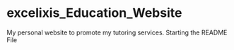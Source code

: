 # excelixis_Education_Website
My personal website to promote my tutoring services.
Starting the README File
